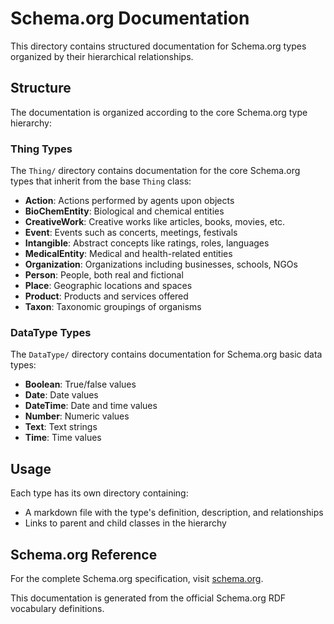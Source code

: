 # Schema.org Documentation

This directory contains structured documentation for Schema.org types organized by their hierarchical relationships.

## Structure

The documentation is organized according to the core Schema.org type hierarchy:

### Thing Types
The `Thing/` directory contains documentation for the core Schema.org types that inherit from the base `Thing` class:

- **Action**: Actions performed by agents upon objects
- **BioChemEntity**: Biological and chemical entities  
- **CreativeWork**: Creative works like articles, books, movies, etc.
- **Event**: Events such as concerts, meetings, festivals
- **Intangible**: Abstract concepts like ratings, roles, languages
- **MedicalEntity**: Medical and health-related entities
- **Organization**: Organizations including businesses, schools, NGOs
- **Person**: People, both real and fictional
- **Place**: Geographic locations and spaces
- **Product**: Products and services offered
- **Taxon**: Taxonomic groupings of organisms

### DataType Types  
The `DataType/` directory contains documentation for Schema.org basic data types:

- **Boolean**: True/false values
- **Date**: Date values
- **DateTime**: Date and time values  
- **Number**: Numeric values
- **Text**: Text strings
- **Time**: Time values

## Usage

Each type has its own directory containing:
- A markdown file with the type's definition, description, and relationships
- Links to parent and child classes in the hierarchy

## Schema.org Reference

For the complete Schema.org specification, visit [schema.org](https://schema.org/).

This documentation is generated from the official Schema.org RDF vocabulary definitions.